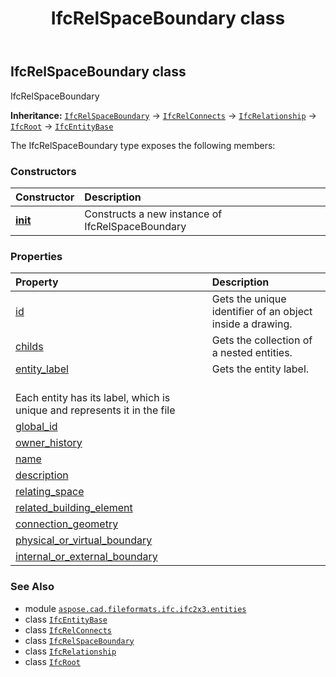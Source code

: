 ﻿---
title: IfcRelSpaceBoundary class
second_title: Aspose.CAD for Python via .NET API References
description: 
type: docs
weight: 4840
url: /python-net/aspose.cad.fileformats.ifc.ifc2x3.entities/ifcrelspaceboundary/
is_root: false
---

## IfcRelSpaceBoundary class

IfcRelSpaceBoundary



**Inheritance:** [`IfcRelSpaceBoundary`](/cad/python-net/aspose.cad.fileformats.ifc.ifc2x3.entities/ifcrelspaceboundary) → 
[`IfcRelConnects`](/cad/python-net/aspose.cad.fileformats.ifc.ifc2x3.entities/ifcrelconnects) → 
[`IfcRelationship`](/cad/python-net/aspose.cad.fileformats.ifc.ifc2x3.entities/ifcrelationship) → 
[`IfcRoot`](/cad/python-net/aspose.cad.fileformats.ifc.ifc2x3.entities/ifcroot) → 
[`IfcEntityBase`](/cad/python-net/aspose.cad.fileformats.ifc/ifcentitybase)



The IfcRelSpaceBoundary type exposes the following members:

### Constructors
| Constructor | Description |
| :- | :- |
| [__init__](/cad/python-net/aspose.cad.fileformats.ifc.ifc2x3.entities/ifcrelspaceboundary/__init__/#) | Constructs a new instance of IfcRelSpaceBoundary |


### Properties
| Property | Description |
| :- | :- |
| [id](/cad/python-net/aspose.cad.fileformats.ifc.ifc2x3.entities/ifcrelspaceboundary/id) | Gets the unique identifier of an object inside a drawing. |
| [childs](/cad/python-net/aspose.cad.fileformats.ifc.ifc2x3.entities/ifcrelspaceboundary/childs) | Gets the collection of a nested entities. |
| [entity_label](/cad/python-net/aspose.cad.fileformats.ifc.ifc2x3.entities/ifcrelspaceboundary/entity_label) | Gets the entity label.<br/>Each entity has its label, which is unique and represents it in the file |
| [global_id](/cad/python-net/aspose.cad.fileformats.ifc.ifc2x3.entities/ifcrelspaceboundary/global_id) |  |
| [owner_history](/cad/python-net/aspose.cad.fileformats.ifc.ifc2x3.entities/ifcrelspaceboundary/owner_history) |  |
| [name](/cad/python-net/aspose.cad.fileformats.ifc.ifc2x3.entities/ifcrelspaceboundary/name) |  |
| [description](/cad/python-net/aspose.cad.fileformats.ifc.ifc2x3.entities/ifcrelspaceboundary/description) |  |
| [relating_space](/cad/python-net/aspose.cad.fileformats.ifc.ifc2x3.entities/ifcrelspaceboundary/relating_space) |  |
| [related_building_element](/cad/python-net/aspose.cad.fileformats.ifc.ifc2x3.entities/ifcrelspaceboundary/related_building_element) |  |
| [connection_geometry](/cad/python-net/aspose.cad.fileformats.ifc.ifc2x3.entities/ifcrelspaceboundary/connection_geometry) |  |
| [physical_or_virtual_boundary](/cad/python-net/aspose.cad.fileformats.ifc.ifc2x3.entities/ifcrelspaceboundary/physical_or_virtual_boundary) |  |
| [internal_or_external_boundary](/cad/python-net/aspose.cad.fileformats.ifc.ifc2x3.entities/ifcrelspaceboundary/internal_or_external_boundary) |  |



### See Also
* module [`aspose.cad.fileformats.ifc.ifc2x3.entities`](..)
* class [`IfcEntityBase`](/cad/python-net/aspose.cad.fileformats.ifc/ifcentitybase)
* class [`IfcRelConnects`](/cad/python-net/aspose.cad.fileformats.ifc.ifc2x3.entities/ifcrelconnects)
* class [`IfcRelSpaceBoundary`](/cad/python-net/aspose.cad.fileformats.ifc.ifc2x3.entities/ifcrelspaceboundary)
* class [`IfcRelationship`](/cad/python-net/aspose.cad.fileformats.ifc.ifc2x3.entities/ifcrelationship)
* class [`IfcRoot`](/cad/python-net/aspose.cad.fileformats.ifc.ifc2x3.entities/ifcroot)
